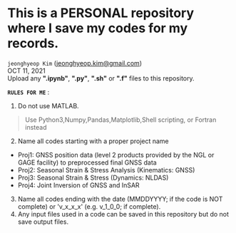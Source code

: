 # This is a PERSONAL repository where I save my codes for my records. 
`jeonghyeop Kim`  (jeonghyeop.kim@gmail.com) \
OCT 11, 2021
\
Upload any **".ipynb"**, **".py"**, **".sh"** or **".f"** files to this repository. 

**`RULES FOR ME`** :

1. Do not use MATLAB.  
> Use Python3,Numpy,Pandas,Matplotlib,Shell scripting, or Fortran instead 
2. Name all codes starting with a proper project name  
- Proj1: GNSS position data (level 2 products provided by the NGL or GAGE facility) to preprocessed final GNSS data 
- Proj2: Seasonal Strain & Stress Analysis (Kinematics: GNSS) 
- Proj3: Seasonal Strain & Stress (Dynamics: NLDAS) 
- Proj4: Joint Inversion of GNSS and InSAR
3. Name all codes ending with the date (MMDDYYYY; if the code is NOT complete) or 'v_x_x_x' (e.g. v_1_0_0; if complete). 
4. Any input files used in a code can be saved in this repository but do not save output files.



